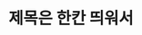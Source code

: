# 제목은 한칸 띄워서

<!--
**Leeseunggyu3/Leeseunggyu3** is a ✨ _special_ ✨ repository because its `README.md` (this file) appears on your GitHub profile.

Here are some ideas to get you started:
이름 : 이승규
안녕하세요 게임개발, 게임에셋 제작(아트,배경음악)에 관심이 있는 이승규입니다.
짧은 최종목적지는 1인 게임개발자입니다.
![Leeseunggyu3's GitHub stats](https://github-readme-stats.vercel.app/api?username=anuraghazra&show_icons=true&theme=tokyonight)


- 🌱 I’m currently learning GameProgramming(C#,Unity)
-->
